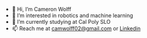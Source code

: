 - 👋 Hi, I’m Cameron Wolff
- 👀 I’m interested in robotics and machine learning
- 🌱 I’m currently studying at Cal Poly SLO
- 📫 Reach me at camwolff02@gmail.com or [Linkedin](https://www.linkedin.com/in/cameron-wolff-83ba55218/)

<!--- ADD WHEN YOU HAVE MORE EXPERIENCE, displays github commit stats
[![Cameron's github stats](https://github-readme-stats.vercel.app/api?username=camwolff02&count_private=true&show_icons=true&theme=radical&hide_rank=false)](https://github.com/anuraghazra/github-readme-stats)
--->

<!---
camwolff02/camwolff02 is a ✨ special ✨ repository because its `README.md` (this file) appears on your GitHub profile.
You can click the Preview link to take a look at your changes.
--->
